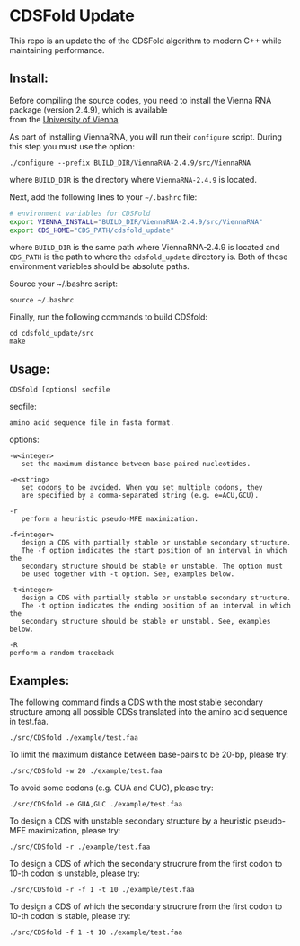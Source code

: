 # CDSFold Update
This repo is an update the of the CDSFold algorithm to modern C++ while maintaining performance.

## Install:
Before compiling the source codes, you need to install 
the Vienna RNA package (version 2.4.9), which is available  
from the [University of Vienna](http://www.tbi.univie.ac.at/RNA/)

As part of installing ViennaRNA, you will run their ```configure``` script.
During this step you must use the option:

```
./configure --prefix BUILD_DIR/ViennaRNA-2.4.9/src/ViennaRNA
```

where ```BUILD_DIR``` is the directory where ```ViennaRNA-2.4.9``` is located.

Next, add the following lines to your ```~/.bashrc``` file:

```bash
# environment variables for CDSFold
export VIENNA_INSTALL="BUILD_DIR/ViennaRNA-2.4.9/src/ViennaRNA"
export CDS_HOME="CDS_PATH/cdsfold_update"
```

where ```BUILD_DIR``` is the same path where ViennaRNA-2.4.9 is located and
```CDS_PATH``` is the path to where the ```cdsfold_update``` directory is. Both
of these environment variables should be absolute paths.

Source your ~/.bashrc script:

```
source ~/.bashrc
```

Finally, run the following commands to build CDSfold:
``` 
cd cdsfold_update/src
make
```

## Usage:

```CDSfold [options] seqfile```

seqfile:

    amino acid sequence file in fasta format.

options:

```   
-w<integer>
   set the maximum distance between base-paired nucleotides.

-e<string>
   set codons to be avoided. When you set multiple codons, they 
   are specified by a comma-separated string (e.g. e=ACU,GCU).

-r
   perform a heuristic pseudo-MFE maximization.

-f<integer>
   design a CDS with partially stable or unstable secondary structure.
   The -f option indicates the start position of an interval in which the
   secondary structure should be stable or unstable. The option must
   be used together with -t option. See, examples below.

-t<integer>
   design a CDS with partially stable or unstable secondary structure.
   The -t option indicates the ending position of an interval in which the
   secondary structure should be stable or unstabl. See, examples below.

-R
perform a random traceback
 ```

## Examples:
The following command finds a CDS with the most stable secondary structure
among all possible CDSs translated into the amino acid sequence in test.faa.

```./src/CDSfold ./example/test.faa```

To limit the maximum distance between base-pairs to be 20-bp, please try:

```./src/CDSfold -w 20 ./example/test.faa```

To avoid some codons (e.g. GUA and GUC), please try:

```./src/CDSfold -e GUA,GUC ./example/test.faa```

To design a CDS with unstable secondary structure by a heuristic pseudo-MFE
maximization, please try:

```./src/CDSfold -r ./example/test.faa```

To design a CDS of which the secondary strucrure from the first codon to 10-th
codon is unstable, please try:

```./src/CDSfold -r -f 1 -t 10 ./example/test.faa```

To design a CDS of which the secondary strucrure from the first codon to 10-th
codon is stable, please try:

```./src/CDSfold -f 1 -t 10 ./example/test.faa```

